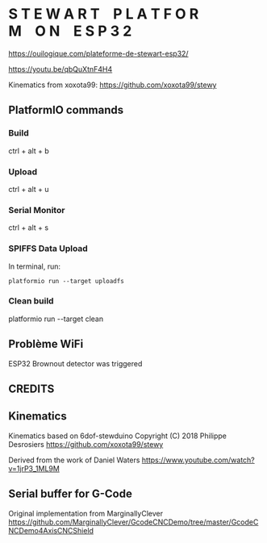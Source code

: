 # S T E W A R T    P L A T F O R M    O N    E S P 3 2

<https://ouilogique.com/plateforme-de-stewart-esp32/>

<https://youtu.be/qbQuXtnF4H4>

Kinematics from xoxota99: https://github.com/xoxota99/stewy




## PlatformIO commands

### Build
ctrl + alt + b

### Upload
ctrl + alt + u

### Serial Monitor
ctrl + alt + s

### SPIFFS Data Upload
In terminal, run:

    platformio run --target uploadfs

### Clean build
platformio run --target clean

## Problème WiFi

ESP32 Brownout detector was triggered



## CREDITS

## Kinematics

Kinematics based on
6dof-stewduino
Copyright (C) 2018  Philippe Desrosiers
https://github.com/xoxota99/stewy

Derived from the work of Daniel Waters
https://www.youtube.com/watch?v=1jrP3_1ML9M


## Serial buffer for G-Code

Original implementation from MarginallyClever
https://github.com/MarginallyClever/GcodeCNCDemo/tree/master/GcodeCNCDemo4AxisCNCShield
